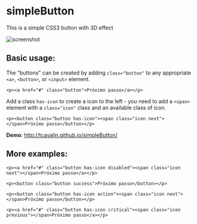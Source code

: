 # simpleButton
This is a simple CSS3 button with 3D effect

![screenshot](https://cloud.githubusercontent.com/assets/6153386/12953622/6511bace-d002-11e5-86e8-10e7fa2016d6.gif)

## Basic usage: ##

The "buttons" can be created by adding `class="button"` to any appropriate `<a>`, `<button>`, or `<input>` element.

    <p><a href="#" class="button">Próximo passo</a></p>

Add a class `has-icon` to create a icon to the left - you need to add a `<span>` element with a `class="icon"` class and an available class of icon.

    <p><button class="button has-icon"><span class="icon next"></span>Próximo passo</button></p>

**Demo**: http://tcavalin.github.io/simpleButton/

## More examples: ##

    <p><a href="#" class="button has-icon disabled"><span class="icon next"></span>Próximo passo</a></p>

    <p><button class="button success">Próximo passo</button></p>

    <p><button class="button has-icon action"><span class="icon next"></span>Próximo passo</button></p>

    <p><a href="#" class="button has-icon critical"><span class="icon previous"></span>Próximo passo</a></p>
